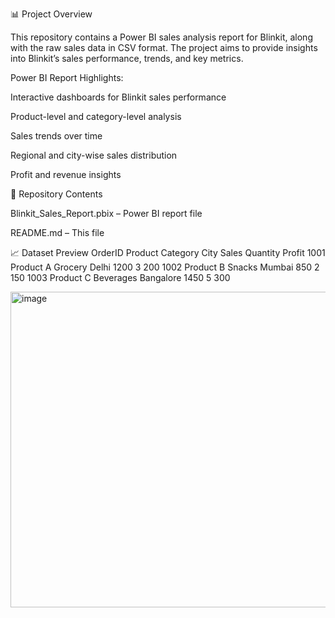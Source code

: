 📊 Project Overview

This repository contains a Power BI sales analysis report for Blinkit, along with the raw sales data in CSV format. The project aims to provide insights into Blinkit’s sales performance, trends, and key metrics.

Power BI Report Highlights:

Interactive dashboards for Blinkit sales performance

Product-level and category-level analysis

Sales trends over time

Regional and city-wise sales distribution

Profit and revenue insights

📂 Repository Contents

Blinkit_Sales_Report.pbix – Power BI report file

README.md – This file

📈 Dataset Preview
OrderID	Product	Category	City	Sales	Quantity	Profit
1001	Product A	Grocery	Delhi	1200	3	200
1002	Product B	Snacks	Mumbai	850	2	150
1003	Product C	Beverages	Bangalore	1450	5	300


<img width="905" height="505" alt="image" src="https://github.com/user-attachments/assets/0c906ec3-b070-4a1b-b53d-9623703f2f27" />
